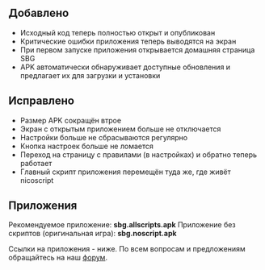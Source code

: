 ## Добавлено

- Исходный код теперь полностью открыт и опубликован
- Критические ошибки приложения теперь выводятся на экран
- При первом запуске приложения открывается домашняя страница SBG
- APK автоматически обнаруживает доступные обновления и предлагает их для загрузки и установки

## Исправлено

- Размер APK сокращён втрое
- Экран с открытым приложением больше не отключается
- Настройки больше не сбрасываются регулярно
- Кнопка настроек больше не ломается
- Переход на страницу с правилами (в настройках) и обратно теперь работает
- Главный скрипт приложения перемещён туда же, где живёт nicoscript

## Приложения

Рекомендуемое приложение: __sbg.allscripts.apk__
Приложение без скриптов (оригинальная игра): __sbg.noscript.apk__

Ссылки на приложения - ниже.
По всем вопросам и предложениям обращайтесь на наш [форум](https://t.me/sbg_forum/36282).
